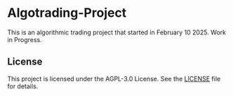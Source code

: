 # Algotrading-Project

This is an algorithmic trading project that started in February 10 2025. Work in Progress.

## License  
This project is licensed under the AGPL-3.0 License. See the [LICENSE](LICENSE) file for details.
